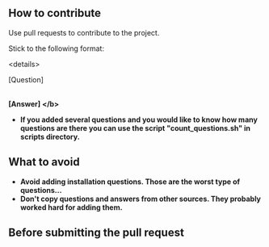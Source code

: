 ## How to contribute

Use pull requests to contribute to the project.

Stick to the following format:

\<details>
<summary>[Question]</summary><br><b>

[Answer]
\</b></details>

* If you added several questions and you would like to know how many questions are there you can use the script "count_questions.sh" in scripts directory.

## What to avoid

* Avoid adding installation questions. Those are the worst type of questions...
* Don't copy questions and answers from other sources. They probably worked hard for adding them.

## Before submitting the pull request

